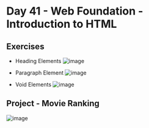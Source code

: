 # Day 41 - Web Foundation - Introduction to HTML

## Exercises

- Heading Elements
![image](https://github.com/laurasmendozad/100-Days-Of-Code-Python/assets/58611097/63f29b1b-a398-43de-94cb-acee5de42dee)


- Paragraph Element
![image](https://github.com/laurasmendozad/100-Days-Of-Code-Python/assets/58611097/44f69626-1fec-4813-950f-f6fd6d090a0d)


- Void Elements
![image](https://github.com/laurasmendozad/100-Days-Of-Code-Python/assets/58611097/cb0e89a1-8e05-426d-a7ed-509444234ef4)


## Project - Movie Ranking
![image](https://github.com/laurasmendozad/100-Days-Of-Code-Python/assets/58611097/a1d1a12a-9317-4c1d-a3d0-f64e0b5d9169)
